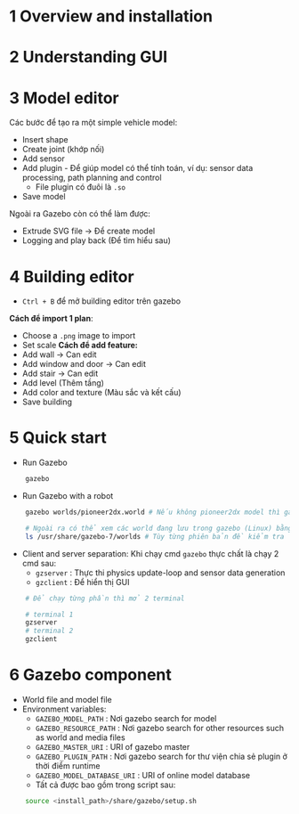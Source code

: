 # 1 Overview and installation

# 2 Understanding GUI

# 3 Model editor

Các bước để tạo ra một simple vehicle model:
- Insert shape
- Create joint (khớp nối)
- Add sensor
- Add plugin - Để giúp model có thể tính toán, ví dụ: sensor data processing, path planning and control
	- File plugin có đuôi là `.so`
- Save model

Ngoài ra Gazebo còn có thể làm được:
- Extrude SVG file -> Để create model
- Logging and play back (Để tìm hiểu sau)
# 4 Building editor
- `Ctrl + B` để mở building editor trên gazebo

**Cách để import 1 plan**:
- Choose a `.png` image to import
- Set scale
**Cách để add feature:**
- Add wall -> Can edit
- Add window and door -> Can edit
- Add stair -> Can edit
- Add level (Thêm tầng)
- Add color and texture (Màu sắc và kết cấu)
- Save building

# 5 Quick start
- Run Gazebo
```bash
	gazebo
```
- Run Gazebo with a robot
```bash
	gazebo worlds/pioneer2dx.world # Nếu không pioneer2dx model thì gazebo sẽ tự download

	# Ngoài ra có thể xem các world đang lưu trong gazebo (Linux) bằng cách sau:
	ls /usr/share/gazebo-7/worlds # Tùy từng phiên bản đề kiểm tra
```
- Client and server separation: Khi chạy cmd `gazebo` thực chất là chạy 2 cmd sau:
	- `gzserver` : Thực thi physics update-loop and sensor data generation
	- `gzclient` : Để hiển thị GUI
```bash
	# Để chạy từng phần thì mở 2 terminal

	# terminal 1
	gzserver
	# terminal 2
	gzclient
```

# 6 Gazebo component
- World file and model file
- Environment variables:
	- `GAZEBO_MODEL_PATH` : Nơi gazebo search for model
	- `GAZEBO_RESOURCE_PATH` : Nơi gazebo search for other resources such as world and media files
	- `GAZEBO_MASTER_URI` : URI of gazebo master
	- `GAZEBO_PLUGIN_PATH` : Nơi gazebo search for thư viện chia sẻ plugin ở thời điểm runtime
	- `GAZEBO_MODEL_DATABASE_URI` : URI of online model database
	- Tất cả được bao gồm trong script sau:
```bash
	source <install_path>/share/gazebo/setup.sh
```
